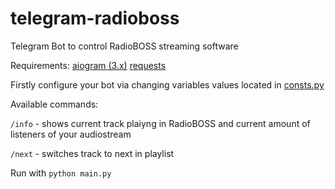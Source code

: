 # telegram-radioboss
Telegram Bot to control RadioBOSS streaming software

Requirements:
[aiogram (3.x)](https://github.com/aiogram/aiogram/archive/refs/heads/dev-3.x.zip)
[requests](https://pypi.org/project/requests/)

Firstly configure your bot via changing variables values located in [consts.py](https://github.com/om1ji/telegram-radioboss/blob/main/consts.py)

Available commands:

```/info``` - shows current track plaiyng in RadioBOSS and current amount of listeners of your audiostream

```/next``` - switches track to next in playlist

Run with ```python main.py```
